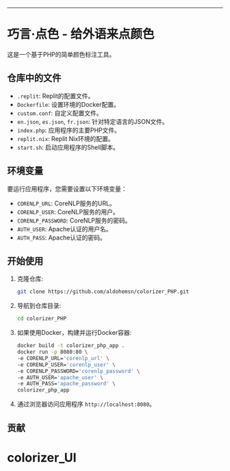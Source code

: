 * * *

巧言·点色 - 给外语来点颜色
=============

这是一个基于PHP的简单颜色标注工具。

仓库中的文件
-----------------------

* `.replit`: Replit的配置文件。
* `Dockerfile`: 设置环境的Docker配置。
* `custom.conf`: 自定义配置文件。
* `en.json`, `es.json`, `fr.json`: 针对特定语言的JSON文件。
* `index.php`: 应用程序的主要PHP文件。
* `replit.nix`: Replit Nix环境的配置。
* `start.sh`: 启动应用程序的Shell脚本。

环境变量
---------------------

要运行应用程序，您需要设置以下环境变量：

* `CORENLP_URL`: CoreNLP服务的URL。
* `CORENLP_USER`: CoreNLP服务的用户。
* `CORENLP_PASSWORD`: CoreNLP服务的密码。
* `AUTH_USER`: Apache认证的用户名。
* `AUTH_PASS`: Apache认证的密码。

开始使用
---------------

1. 克隆仓库:

    ```bash
    git clone https://github.com/aldohemsn/colorizer_PHP.git
    ```

2. 导航到仓库目录:

    ```bash
    cd colorizer_PHP
    ```

3. 如果使用Docker，构建并运行Docker容器:

    ```bash
    docker build -t colorizer_php_app .
    docker run -p 8080:80 \
    -e CORENLP_URL='corenlp_url' \
    -e CORENLP_USER='corenlp_user' \
    -e CORENLP_PASSWORD='corenlp_password' \
    -e AUTH_USER='apache_user' \
    -e AUTH_PASS='apache_password' \
    colorizer_php_app
    ```

4. 通过浏览器访问应用程序 `http://localhost:8080`。

贡献
------------

# colorizer_UI
